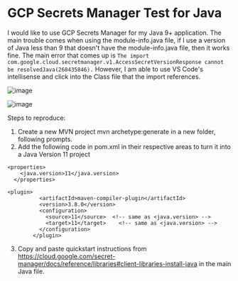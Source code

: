 ﻿# GCP Secrets Manager Test for Java


I would like to use GCP Secrets Manager for my Java 9+ application. The main trouble comes when using the module-info.java file, if I use a version of Java less than 9 that doesn't have the module-info.java file, then it works fine. The main error that comes up is `The import com.google.cloud.secretmanager.v1.AccessSecretVersionResponse cannot be resolvedJava(268435846).` However, I am able to use VS Code's intellisense and click into the Class file that the import references.

![image](https://github.com/phillipshaong/java-gcp-secrets-manager-test/assets/64993172/11187dc0-b8b3-49b8-9a2b-13a268539684)

![image](https://github.com/phillipshaong/java-gcp-secrets-manager-test/assets/64993172/1b10b94e-3244-495d-bc5d-5ee23f352761)

Steps to reproduce:

1. Create a new MVN project mvn archetype:generate in a new folder, following prompts.
2. Add the following code in pom.xml in their respective areas to turn it into a Java Version 11 project
```
<properties>
    <java.version>11</java.version>
  </properties>
```
```
<plugin>
          <artifactId>maven-compiler-plugin</artifactId>
          <version>3.8.0</version>
          <configuration>
            <source>11</source>  <!-- same as <java.version> -->
            <target>11</target>    <!-- same as <java.version> -->
          </configuration>
        </plugin>
```
3. Copy and paste quickstart instructions from https://cloud.google.com/secret-manager/docs/reference/libraries#client-libraries-install-java in the main Java file.
